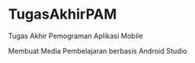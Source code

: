 # TugasAkhirPAM

Tugas Akhir Pemograman Aplikasi Mobile

Membuat Media Pembelajaran berbasis Android Studio
